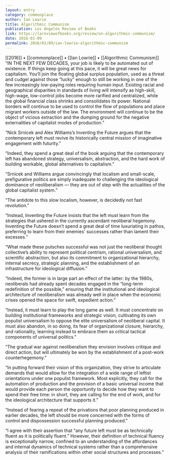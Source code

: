```yaml
---
layout: entry
category: commonplace
author: Ian Lowrie
title: Algorithmic Communism
publication: Los Angeles Review of Books
link: https://lareviewofbooks.org/review/on-algorithmic-communism/
date: 2016-01-09
permalink: 2016/01/09/ian-lowrie-algorithmic-communism
---
```


[[2016]] • [[commonplace]] • [[Ian Lowrie]] • [[Algorithmic Communism]]
 
“IN THE NEXT FEW DECADES, your job is likely to be automated out of existence. If things keep going at this pace, it will be great news for capitalism. You’ll join the floating global surplus population, used as a threat and cudgel against those “lucky” enough to still be working in one of the few increasingly low-paying roles requiring human input. Existing racial and geographical disparities in standards of living will intensify as high-skill, high-wage, low-control jobs become more rarified and centralized, while the global financial class shrinks and consolidates its power. National borders will continue to be used to control the flow of populations and place migrant workers outside of the law. The environment will continue to be the object of vicious extraction and the dumping ground for the negative externalities of capitalist modes of production.”

“Nick Srnicek and Alex Williams’s Inventing the Future argues that the contemporary left must revive its historically central mission of imaginative engagement with futurity.”

“Indeed, they spend a great deal of the book arguing that the contemporary left has abandoned strategy, universalism, abstraction, and the hard work of building workable, global alternatives to capitalism.”

“Srnicek and Williams argue convincingly that localism and small-scale, prefigurative politics are simply inadequate to challenging the ideological dominance of neoliberalism — they are out of step with the actualities of the global capitalist system.”

“The antidote to this slow localism, however, is decidedly not fast revolution.”

“Instead, Inventing the Future insists that the left must learn from the strategies that ushered in the currently ascendant neoliberal hegemony. Inventing the Future doesn’t spend a great deal of time luxuriating in pathos, preferring to learn from their enemies’ successes rather than lament their excesses.”

“What made these putsches successful was not just the neoliberal thought collective’s ability to represent political centrism, rational universalism, and scientific abstraction, but also its commitment to organizational hierarchy, internal secrecy, strategic planning, and the establishment of an infrastructure for ideological diffusion.”

“Indeed, the former is in large part an effect of the latter: by the 1980s, neoliberals had already spent decades engaged in the “long-term redefinition of the possible,” ensuring that the institutional and ideological architecture of neoliberalism was already well in place when the economic crises opened the space for swift, expedient action.”

“Instead, it must learn to play the long game as well. It must concentrate on building institutional frameworks and strategic vision, cultivating its own populist universalism to oppose the elite universalism of neoliberal capital. It must also abandon, in so doing, its fear of organizational closure, hierarchy, and rationality, learning instead to embrace them as critical tactical components of universal politics.”

“The gradual war against neoliberalism they envision involves critique and direct action, but will ultimately be won by the establishment of a post-work counterhegemony.”

“In putting forward their vision of this organization, they strive to articulate demands that would allow for the integration of a wide range of leftist orientations under one populist framework. Most explicitly, they call for the automation of production and the provision of a basic universal income that would provide each person the opportunity to decide how they want to spend their free time: in short, they are calling for the end of work, and for the ideological architecture that supports it.”

“Instead of fearing a repeat of the privations that poor planning produced in earlier decades, the left should be more concerned with the forms of control and dispossession successful planning produced.”

“I agree with their assertion that “any future left must be as technically fluent as it is politically fluent.” However, their definition of technical fluency is exceptionally narrow, confined to an understanding of the affordances and internal dynamics of technical systems rather than a comprehensive analysis of their ramifications within other social structures and processes.”

